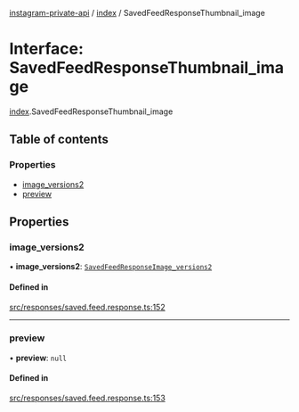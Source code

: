 [instagram-private-api](../../README.md) / [index](../../modules/index.md) / SavedFeedResponseThumbnail_image

# Interface: SavedFeedResponseThumbnail\_image

[index](../../modules/index.md).SavedFeedResponseThumbnail_image

## Table of contents

### Properties

- [image\_versions2](SavedFeedResponseThumbnail_image.md#image_versions2)
- [preview](SavedFeedResponseThumbnail_image.md#preview)

## Properties

### image\_versions2

• **image\_versions2**: [`SavedFeedResponseImage_versions2`](SavedFeedResponseImage_versions2.md)

#### Defined in

[src/responses/saved.feed.response.ts:152](https://github.com/Nerixyz/instagram-private-api/blob/0e0721c/src/responses/saved.feed.response.ts#L152)

___

### preview

• **preview**: ``null``

#### Defined in

[src/responses/saved.feed.response.ts:153](https://github.com/Nerixyz/instagram-private-api/blob/0e0721c/src/responses/saved.feed.response.ts#L153)
